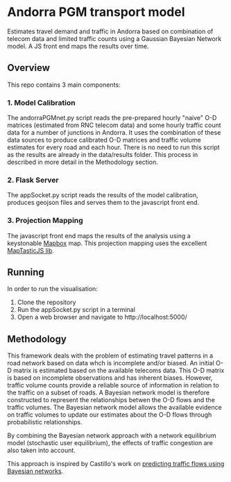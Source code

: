 # Andorra PGM transport model
Estimates travel demand and traffic in Andorra based on combination of telecom data and limited traffic counts using a Gaussian Bayesian Network model. A JS front end maps the results over time.

## Overview

This repo contains 3 main components:

### 1. Model Calibration
The andorraPGMnet.py script reads the pre-prepared hourly "naive" O-D matrices (estimated from RNC telecom data) and some hourly 
traffic count data for a number of junctions in Andorra. It uses the combination of these data sources to produce calibrated 
O-D matrices and traffic volume estimates for every road and each hour. There is no need to run this script as the results are 
already in the data/results folder. This process in described in more detail in the Methodology section.

### 2. Flask Server
The appSocket.py script reads the results of the model calibration, produces geojson files and serves them to the javascript 
front end.

### 3. Projection Mapping
The javascript front end maps the results of the analysis using a keystonable [Mapbox](https://www.mapbox.com/) map. This projection mapping uses the excellent [MapTasticJS lib](https://github.com/glowbox/maptasticjs).

## Running

In order to run the visualisation:

1. Clone the repository
2. Run the appSocket.py script in a terminal
3. Open a web browser and navigate to http://localhost:5000/

## Methodology
This framework deals with the problem of estimating travel patterns in a road network based on data whch is incomplete and/or biased. 
An initial O-D matrix is estimated based on the available telecoms data. This O-D matrix is based on incomplete observations and has inherent biases.
However, traffic volume counts provide a reliable source of information in relation to the traffic on a subset of roads. 
A Bayesian network model is therefore constructed to represent the relationships betwen the O-D flows and the traffic volumes. 
The Bayesian network model allows the available evidence on traffic volumes to update our estimates about the O-D flows through probabilistic relationships.

By combining the Bayesian network approach with a network equilibrium model (stochastic user equilibrium), the effects of traffic congestion are also taken into account.

This approach is inspired by Castillo's work on [predicting traffic flows using Bayesian networks](https://www.sciencedirect.com/science/article/pii/S0191261507001300). 
